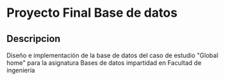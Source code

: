 # Proyecto Final Base de datos
## Descripcion
Diseño e implementación de la base de datos del caso de estudio "Global home" 
para la asignatura Bases de datos  impartidad en Facultad de ingeniería

 
